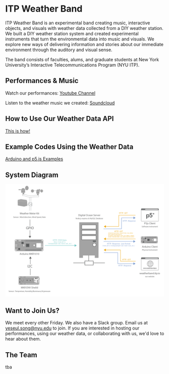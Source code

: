 # ITP Weather Band

ITP Weather Band is an experimental band creating music, interactive objects, and visuals with weather data collected from a DIY weather station. We built a DIY weather station system and created experimental instruments that turn the environmental data into music and visuals. We explore new ways of delivering information and stories about our immediate environment through the auditory and visual sense. 

The band consists of faculties, alums, and graduate students at New York University’s Interactive Telecommunications Program (NYU ITP). 

## Performances & Music

Watch our performances:
[Youtube Channel](https://www.youtube.com/channel/UCe3Dx3kf--1eICcKGkuHcYw/videos)

Listen to the weather music we created:
[Soundcloud](https://soundcloud.com/itp-weather-band)

## How to Use Our Weather Data API

[This is how!](https://github.com/ITPNYU/Weather-Band/tree/main/database-api)

## Example Codes Using the Weather Data

[Arduino and p5.js Examples](https://github.com/ITPNYU/Weather-Band/tree/main/get_weather_data)

## System Diagram

![system diagaram connecting arduino to server which connects to webclient and arduino client](https://github.com/ITPNYU/Weather-Band/blob/main/database-api/system_diagram.png)

## Want to Join Us?

We meet every other Friday. We also have a Slack group. Email us at yeseul.song@nyu.edu to join. If you are interested in hosting our performances, using our weather data, or collaborating with us, we'd love to hear about them.

## The Team

tba

